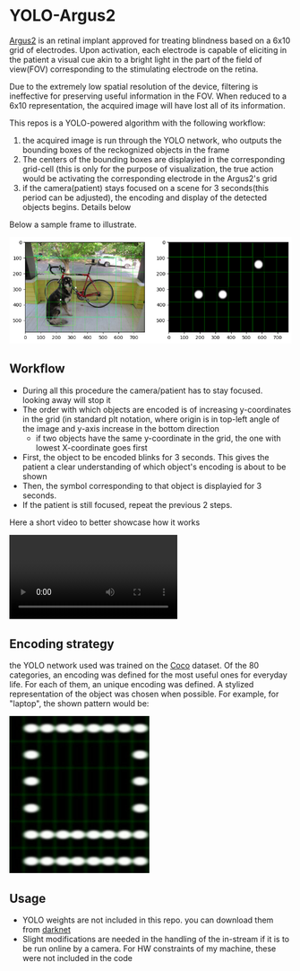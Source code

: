 # YOLO-Argus2

[Argus2](https://www.frontiersin.org/articles/10.3389/fnins.2018.00584/full) is an retinal implant approved for treating blindness based on a 6x10 grid of electrodes.
Upon activation, each electrode is capable of eliciting in the patient a visual cue akin to a bright light in the part of the field of view(FOV) corresponding to the stimulating
electrode on the retina.

Due to the extremely low spatial resolution of the device, filtering is ineffective for preserving useful information in the FOV. When reduced to a 6x10 representation,
the acquired image will have lost all of its information. 

This repos is a YOLO-powered algorithm with the following workflow:
1) the acquired image is run through the YOLO network, who outputs the bounding boxes of the reckognized objects in the frame
2) The centers of the bounding boxes are displayied in the corresponding grid-cell (this is only for the purpose of visualization, the true action would be activating the
corresponding electrode in the Argus2's grid
3) if the camera(patient) stays focused on a scene for 3 seconds(this period can be adjusted), the encoding and display of the detected objects begins. Details below

Below a sample frame to illustrate.

![SampleFrame](/data/SampleImage.png)

## Workflow
- During all this procedure the camera/patient has to stay focused. looking away will stop it
- The order with which objects are encoded is of increasing y-coordinates in the grid (in standard plt notation, where origin is in top-left angle of the image and y-axis increase in the bottom direction
  - if two objects have the same y-coordinate in the grid, the one with lowest X-coordinate goes first
- First, the object to be encoded blinks for 3 seconds. This gives the patient a clear understanding of which object's encoding is about to be shown
- Then, the symbol corresponding to that object is displayied for 3 seconds.
- If the patient is still focused, repeat the previous 2 steps.

Here a short video to better showcase how it works

![Video](/data/combinedVideo.avi)

## Encoding strategy
the YOLO network used was trained on the [Coco](https://cocodataset.org/#home) dataset. Of the 80 categories, an encoding was defined for the most useful ones for everyday life. 
For each of them, an unique encoding was defined. A stylized representation of the object was chosen when possible. 
For example, for "laptop", the shown pattern would be:

<img src="/data/laptop.png" width="250" height="280">


## Usage
- YOLO weights are not included in this repo. you can download them from [darknet](https://pjreddie.com/darknet/yolo/)
- Slight modifications are needed in the handling of the in-stream if it is to be run online by a camera. For HW constraints of my machine, these were not included in the code


